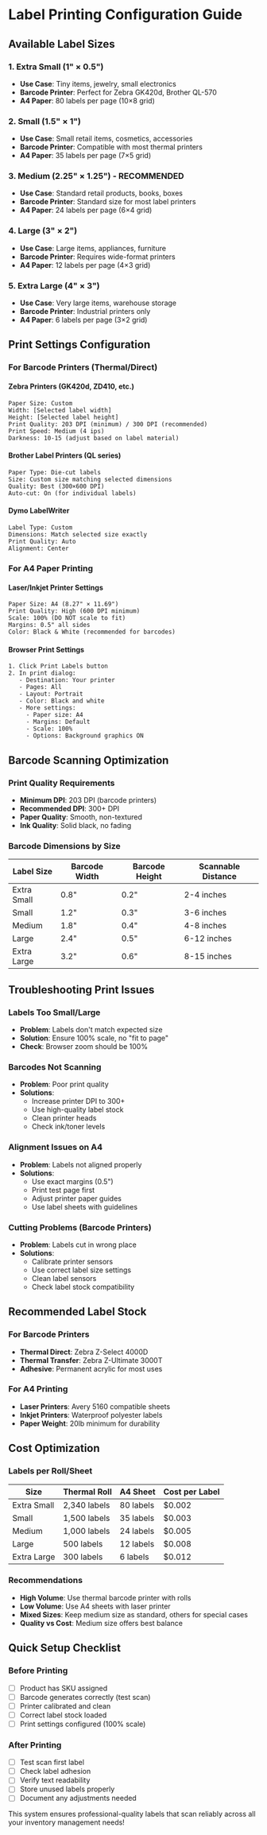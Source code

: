 # Label Printing Configuration Guide

## Available Label Sizes

### 1. Extra Small (1" × 0.5")
- **Use Case**: Tiny items, jewelry, small electronics
- **Barcode Printer**: Perfect for Zebra GK420d, Brother QL-570
- **A4 Paper**: 80 labels per page (10×8 grid)

### 2. Small (1.5" × 1")
- **Use Case**: Small retail items, cosmetics, accessories
- **Barcode Printer**: Compatible with most thermal printers
- **A4 Paper**: 35 labels per page (7×5 grid)

### 3. Medium (2.25" × 1.25") - **RECOMMENDED**
- **Use Case**: Standard retail products, books, boxes
- **Barcode Printer**: Standard size for most label printers
- **A4 Paper**: 24 labels per page (6×4 grid)

### 4. Large (3" × 2")
- **Use Case**: Large items, appliances, furniture
- **Barcode Printer**: Requires wide-format printers
- **A4 Paper**: 12 labels per page (4×3 grid)

### 5. Extra Large (4" × 3")
- **Use Case**: Very large items, warehouse storage
- **Barcode Printer**: Industrial printers only
- **A4 Paper**: 6 labels per page (3×2 grid)

## Print Settings Configuration

### For Barcode Printers (Thermal/Direct)

#### Zebra Printers (GK420d, ZD410, etc.)
```
Paper Size: Custom
Width: [Selected label width]
Height: [Selected label height]
Print Quality: 203 DPI (minimum) / 300 DPI (recommended)
Print Speed: Medium (4 ips)
Darkness: 10-15 (adjust based on label material)
```

#### Brother Label Printers (QL series)
```
Paper Type: Die-cut labels
Size: Custom size matching selected dimensions
Quality: Best (300×600 DPI)
Auto-cut: On (for individual labels)
```

#### Dymo LabelWriter
```
Label Type: Custom
Dimensions: Match selected size exactly
Print Quality: Auto
Alignment: Center
```

### For A4 Paper Printing

#### Laser/Inkjet Printer Settings
```
Paper Size: A4 (8.27" × 11.69")
Print Quality: High (600 DPI minimum)
Scale: 100% (DO NOT scale to fit)
Margins: 0.5" all sides
Color: Black & White (recommended for barcodes)
```

#### Browser Print Settings
```
1. Click Print Labels button
2. In print dialog:
   - Destination: Your printer
   - Pages: All
   - Layout: Portrait
   - Color: Black and white
   - More settings:
     - Paper size: A4
     - Margins: Default
     - Scale: 100%
     - Options: Background graphics ON
```

## Barcode Scanning Optimization

### Print Quality Requirements
- **Minimum DPI**: 203 DPI (barcode printers)
- **Recommended DPI**: 300+ DPI
- **Paper Quality**: Smooth, non-textured
- **Ink Quality**: Solid black, no fading

### Barcode Dimensions by Size
| Label Size | Barcode Width | Barcode Height | Scannable Distance |
|------------|---------------|----------------|-------------------|
| Extra Small | 0.8" | 0.2" | 2-4 inches |
| Small | 1.2" | 0.3" | 3-6 inches |
| Medium | 1.8" | 0.4" | 4-8 inches |
| Large | 2.4" | 0.5" | 6-12 inches |
| Extra Large | 3.2" | 0.6" | 8-15 inches |

## Troubleshooting Print Issues

### Labels Too Small/Large
- **Problem**: Labels don't match expected size
- **Solution**: Ensure 100% scale, no "fit to page"
- **Check**: Browser zoom should be 100%

### Barcodes Not Scanning
- **Problem**: Poor print quality
- **Solutions**:
  - Increase printer DPI to 300+
  - Use high-quality label stock
  - Clean printer heads
  - Check ink/toner levels

### Alignment Issues on A4
- **Problem**: Labels not aligned properly
- **Solutions**:
  - Use exact margins (0.5")
  - Print test page first
  - Adjust printer paper guides
  - Use label sheets with guidelines

### Cutting Problems (Barcode Printers)
- **Problem**: Labels cut in wrong place
- **Solutions**:
  - Calibrate printer sensors
  - Use correct label size settings
  - Clean label sensors
  - Check label stock compatibility

## Recommended Label Stock

### For Barcode Printers
- **Thermal Direct**: Zebra Z-Select 4000D
- **Thermal Transfer**: Zebra Z-Ultimate 3000T
- **Adhesive**: Permanent acrylic for most uses

### For A4 Printing
- **Laser Printers**: Avery 5160 compatible sheets
- **Inkjet Printers**: Waterproof polyester labels
- **Paper Weight**: 20lb minimum for durability

## Cost Optimization

### Labels per Roll/Sheet
| Size | Thermal Roll | A4 Sheet | Cost per Label |
|------|-------------|----------|----------------|
| Extra Small | 2,340 labels | 80 labels | $0.002 |
| Small | 1,500 labels | 35 labels | $0.003 |
| Medium | 1,000 labels | 24 labels | $0.005 |
| Large | 500 labels | 12 labels | $0.008 |
| Extra Large | 300 labels | 6 labels | $0.012 |

### Recommendations
- **High Volume**: Use thermal barcode printer with rolls
- **Low Volume**: Use A4 sheets with laser printer
- **Mixed Sizes**: Keep medium size as standard, others for special cases
- **Quality vs Cost**: Medium size offers best balance

## Quick Setup Checklist

### Before Printing
- [ ] Product has SKU assigned
- [ ] Barcode generates correctly (test scan)
- [ ] Printer calibrated and clean
- [ ] Correct label stock loaded
- [ ] Print settings configured (100% scale)

### After Printing
- [ ] Test scan first label
- [ ] Check label adhesion
- [ ] Verify text readability
- [ ] Store unused labels properly
- [ ] Document any adjustments needed

This system ensures professional-quality labels that scan reliably across all your inventory management needs!
